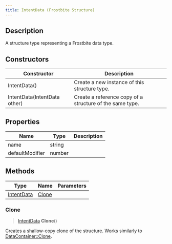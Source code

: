 ```yaml
---
title: IntentData (Frostbite Structure)
---
```

## Description

A structure type representing a Frostbite data type.

## Constructors

| Constructor                  | Description                                              |
| ---------------------------- | -------------------------------------------------------- |
| IntentData()                 | Create a new instance of this structure type.            |
| IntentData(IntentData other) | Create a reference copy of a structure of the same type. |

## Properties

| Name            | Type   | Description |
| --------------- | ------ | ----------- |
| name            | string |             |
| defaultModifier | number |             |

## Methods

| Type                     | Name            | Parameters |
| ------------------------ | --------------- | ---------- |
| [IntentData](IntentData) | [Clone](#clone) |            |

### Clone

> [IntentData](IntentData) **Clone**()

Creates a shallow-copy clone of the structure. Works similarly to [DataContainer::Clone](/vext/ref/cls/shr/datacontainer#clone).
